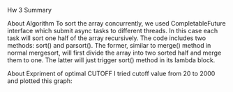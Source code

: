 Hw 3 Summary

About Algorithm
To sort the array concurrently, we used CompletableFuture interface which submit async tasks to different threads. In this case each task will sort one half of the array recursively. The code includes two methods: sort() and parsort(). The former, similar to merge() method in normal mergesort, will first divide the array into two sorted half and merge them to one. The latter will just trigger sort() method in its lambda block.

About Expriment of optimal CUTOFF
I tried cutoff value from 20 to 2000 and plotted this graph: